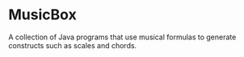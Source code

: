# MusicBox
A collection of Java programs that use musical formulas to generate constructs such as scales and chords.
